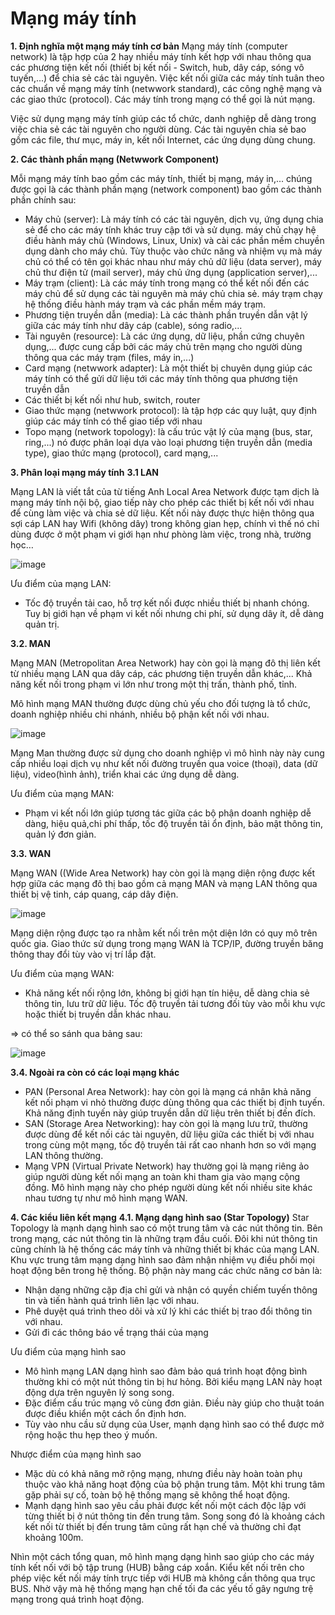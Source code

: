 # Mạng máy tính
**1. Định nghĩa một mạng máy tính cơ bản**
Mạng máy tính (computer network) là tập hợp của 2 hay nhiều máy tính kết hợp với nhau thông qua các phương tiện kết nối (thiết bị kết nối - Switch, hub, dây cáp, sóng vô tuyến,...) để chia sẻ các tài nguyên. Việc kết nối giữa các máy tính tuân theo các chuẩn về mạng máy tính (netwwork standard), các công nghệ mạng và các giao thức (protocol). Các máy tính trong mạng có thể gọi là nút mạng.

Việc sử dụng mạng máy tính giúp các tổ chức, danh nghiệp dễ dàng trong việc chia sẻ các tài nguyên cho người dùng. Các tài nguyên chia sẻ bao gồm các file, thư mục, máy in, kết nối Internet, các ứng dụng dùng chung.

**2. Các thành phần mạng (Netwwork Component)**

Mỗi mạng máy tính bao gồm các máy tính, thiết bị mạng, máy in,... chúng được gọi là các thành phần mạng (network component) bao gồm các thành phần chính sau:
* Máy chủ (server): Là máy tính có các tài nguyên, dịch vụ, ứng dụng chia sẻ để cho các máy tính khác truy cập tới và sử dụng. máy chủ chạy hệ điều hành máy chủ (Windows, Linux, Unix) và cài các phần mềm chuyền dụng dành cho máy chủ. Tùy thuộc vào chức năng và nhiệm vụ mà máy chủ có thể có tên gọi khác nhau như máy chủ dữ liệu (data server), máy chủ thư điện tử (mail server), máy chủ ứng dụng (application server),...
* Máy trạm (client): Là các máy tính trong mạng có thể kết nối đến các máy chủ để sử dụng các tài nguyên mà máy chủ chia sẻ. máy trạm chạy hệ thống điều hành máy trạm và các phần mềm máy trạm.
* Phương tiện truyền dẫn (media): Là các thành phần truyền dẫn vật lý giữa các máy tính như dây cáp (cable), sóng radio,...
* Tài nguyên (resource): Là các ứng dụng, dữ liệu, phần cứng chuyên dụng,... được cung cấp bởi các máy chủ trên mạng cho người dùng thông qua các máy trạm (files, máy in,...)
* Card mạng (netwwork adapter): Là một thiết bị chuyên dụng giúp các máy tính có thể gửi dữ liệu tới các máy tính thông qua phương tiện truyền dẫn
* Các thiết bị kết nối như hub, switch, router
* Giao thức mạng (netwwork protocol): là tập hợp các quy luật, quy định giúp các máy tính có thể  giao tiếp với nhau
* Topo mạng (network topology): là cấu trúc vật lý của mạng (bus, star, ring,...) nó được phân loại dựa vào loại phương tiện truyền dẫn (media type), giao thức mạng (protocol), card mạng,...

**3. Phân loại mạng máy tính**
**3.1 LAN**

Mạng LAN là viết tắt của từ tiếng Anh Local Area Network được tạm dịch là mạng máy tính nội bộ, giao tiếp này cho phép các thiết bị kết nối với nhau để cùng làm việc và chia sẻ dữ liệu. Kết nối này được thực hiện thông qua sợi cáp LAN hay Wifi (không dây) trong không gian hẹp, chính vì thế nó chỉ dùng được ở một phạm vi giới hạn như phòng làm việc, trong nhà, trường học…

![image](https://user-images.githubusercontent.com/48250210/157400600-4c75bc6b-c68b-49ca-b9e3-49e00a353786.png)

Ưu điểm của mạng LAN:
* Tốc độ truyền tải cao, hỗ trợ kết nối được nhiều thiết bị nhanh chóng. Tuy bị giới hạn về phạm vi kết nối nhưng chi phí, sử dụng dây ít, dễ dàng quản trị.

**3.2. MAN**

Mạng MAN (Metropolitan Area Network) hay còn gọi là mạng đô thị liên kết từ nhiều mạng LAN qua dây cáp, các phương tiện truyền dẫn khác,... Khả năng kết nối trong phạm vi lớn như trong một thị trấn, thành phố, tỉnh.

Mô hình mạng MAN thường được dùng chủ yếu cho đối tượng là tổ chức, doanh nghiệp nhiều chi nhánh, nhiều bộ phận kết nối với nhau.

![image](https://user-images.githubusercontent.com/48250210/157401135-4a63442b-1a08-4fe8-a242-57a15387ab55.png)

Mạng Man thường được sử dụng cho doanh nghiệp vì mô hình này này cung cấp nhiều loại dịch vụ như kết nối đường truyền qua voice (thoại), data (dữ liệu), video(hình ảnh), triển khai các ứng dụng dễ dàng.

Ưu điểm của mạng MAN:
* Phạm vi kết nối lớn giúp tương tác giữa các bộ phận doanh nghiệp dễ dàng, hiệu quả,chi phí thấp, tốc độ truyền tải ổn định, bảo mật thông tin, quản lý đơn giản.

**3.3. WAN**

Mạng WAN ((Wide Area Network) hay còn gọi là mạng diện rộng được kết hợp giữa các mạng đô thị bao gồm cả mạng MAN và mạng LAN thông qua thiết bị vệ tinh, cáp quang, cáp dây điện.

![image](https://user-images.githubusercontent.com/48250210/157401988-10236dbf-be36-44cc-9fa2-5bbbac9b10c0.png)

Mạng diện rộng được tạo ra nhằm kết nối trên một diện lớn có quy mô trên quốc gia. Giao thức sử dụng trong mạng WAN là TCP/IP, đường truyền băng thông thay đổi tùy vào vị trí lắp đặt.

Ưu điểm của mạng WAN:
* Khả năng kết nối rộng lớn, không bị giới hạn tín hiệu, dễ dàng chia sẻ thông tin, lưu trữ dữ liệu. Tốc độ truyền tải tương đối tùy vào mỗi khu vực hoặc thiết bị truyền dẫn khác nhau.

=> có thể so sánh qua bảng sau:

![image](https://user-images.githubusercontent.com/48250210/157402459-6b6db3c1-e9c9-48c0-8157-4429af59c5d6.png)

**3.4. Ngoài ra còn có các loại mạng khác**
* PAN (Personal Area Network): hay còn gọi là mạng cá nhân khả năng kết nối phạm vi nhỏ thường được dùng thông qua các thiết bị định tuyến. Khả năng định tuyến này giúp truyền dẫn dữ liệu trên thiết bị đến đích.
* SAN (Storage Area Networking): hay còn gọi là mạng lưu trữ, thường được dùng để kết nối các tài nguyên, dữ liệu giữa các thiết bị với nhau trong cùng một mạng, tốc độ truyền tải rất cao nhanh hơn so với mạng LAN thông thường.
* Mạng VPN (Virtual Private Network) hay thường gọi là mạng riêng ảo giúp người dùng kết nối mạng an toàn khi tham gia vào mạng cộng đồng. Mô hình mạng này cho phép người dùng kết nối nhiều site khác nhau tương tự như mô hình mạng WAN.

**4. Các kiểu liên kết mạng**
**4.1. Mạng dạng hình sao (Star Topology)**
Star Topology là mạnh dạng hình sao có một trung tâm và các nút thông tin. Bên trong mạng, các nút thông tin là những trạm đầu cuối. Đôi khi nút thông tin cũng chính là hệ thống các máy tính và những thiết bị khác của mạng LAN. Khu vực trung tâm mạng dạng hình sao đảm nhận nhiệm vụ điều phối mọi hoạt động bên trong hệ thống. Bộ phận này mang các chức năng cơ bản là:
* Nhận dạng những cặp địa chỉ gửi và nhận có quyền chiếm tuyến thông tin và tiến hành quá trình liên lạc với nhau.
* Phê duyệt quá trình theo dõi và xử lý khi các thiết bị trao đổi thông tin với nhau.
* Gửi đi các thông báo về trạng thái của mạng

Ưu điểm của mạng hình sao
* Mô hình mạng LAN dạng hình sao đảm bảo quá trình hoạt động bình thường khi có một nút thông tin bị hư hỏng. Bởi kiểu mạng LAN này hoạt động dựa trên nguyên lý song song.
* Đặc điểm cấu trúc mạng vô cùng đơn giản. Điều này giúp cho thuật toán được điều khiển một cách ổn định hơn.
* Tùy vào nhu cầu sử dụng của User, mạnh dạng hình sao có thể được mở rộng hoặc thu hẹp theo ý muốn.

Nhược điểm của mạng hình sao
* Mặc dù có khả năng mở rộng mạng, nhưng điều này hoàn toàn phụ thuộc vào khả năng hoạt động của bộ phận trung tâm. Một khi trung tâm gặp phải sự cố, toàn bộ hệ thống mạng sẽ không thể hoạt động.
* Mạnh dạng hình sao yêu cầu phải được kết nối một cách độc lập với từng thiết bị ở nút thông tin đến trung tâm. Song song đó là khoảng cách kết nối từ thiết bị đến trung tâm cũng rất hạn chế và thường chỉ đạt khoảng 100m.

Nhìn một cách tổng quan, mô hình mạng dạng hình sao giúp cho các máy tính kết nối với bộ tập trung (HUB) bằng cáp xoắn. Kiểu kết nối trên cho phép việc kết nối máy tính trực tiếp với HUB mà không cần thông qua trục BUS. Nhờ vậy mà hệ thống mạng hạn chế tối đa các yếu tố gây ngưng trệ mạng trong quá trình hoạt động.
